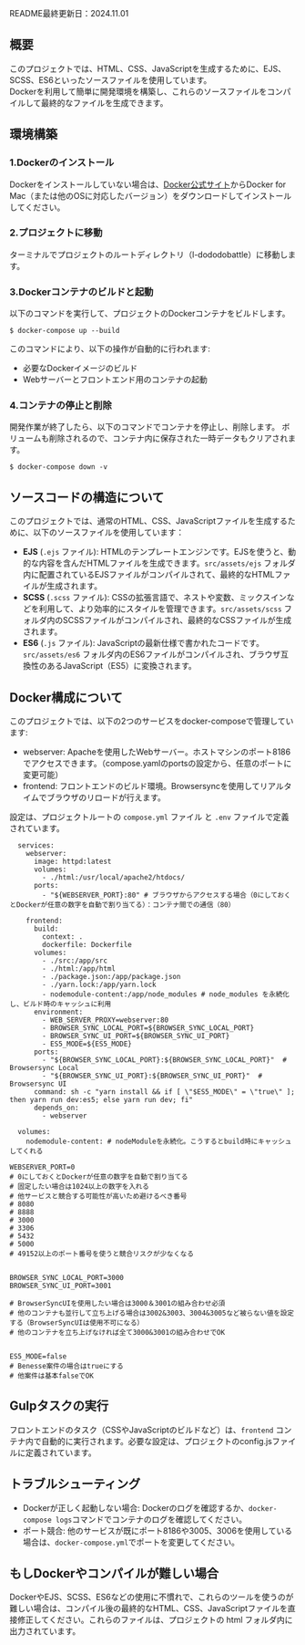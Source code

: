 README最終更新日：2024.11.01
  
## 概要
このプロジェクトでは、HTML、CSS、JavaScriptを生成するために、EJS、SCSS、ES6といったソースファイルを使用しています。  
Dockerを利用して簡単に開発環境を構築し、これらのソースファイルをコンパイルして最終的なファイルを生成できます。

## 環境構築
### 1.Dockerのインストール
Dockerをインストールしていない場合は、[Docker公式サイト](https://www.docker.com/ja-jp/)からDocker for Mac（または他のOSに対応したバージョン）をダウンロードしてインストールしてください。

### 2.プロジェクトに移動
ターミナルでプロジェクトのルートディレクトリ（l-dododobattle）に移動します。

### 3.Dockerコンテナのビルドと起動
以下のコマンドを実行して、プロジェクトのDockerコンテナをビルドします。
```
$ docker-compose up --build
```
このコマンドにより、以下の操作が自動的に行われます:
- 必要なDockerイメージのビルド
- Webサーバーとフロントエンド用のコンテナの起動

### 4.コンテナの停止と削除
開発作業が終了したら、以下のコマンドでコンテナを停止し、削除します。
ボリュームも削除されるので、コンテナ内に保存された一時データもクリアされます。
```
$ docker-compose down -v
```

## ソースコードの構造について
このプロジェクトでは、通常のHTML、CSS、JavaScriptファイルを生成するために、以下のソースファイルを使用しています：
- **EJS** (`.ejs` ファイル): HTMLのテンプレートエンジンです。EJSを使うと、動的な内容を含んだHTMLファイルを生成できます。`src/assets/ejs` フォルダ内に配置されているEJSファイルがコンパイルされて、最終的なHTMLファイルが生成されます。
- **SCSS** (`.scss` ファイル): CSSの拡張言語で、ネストや変数、ミックスインなどを利用して、より効率的にスタイルを管理できます。`src/assets/scss` フォルダ内のSCSSファイルがコンパイルされ、最終的なCSSファイルが生成されます。
- **ES6** (`.js` ファイル): JavaScriptの最新仕様で書かれたコードです。`src/assets/es6` フォルダ内のES6ファイルがコンパイルされ、ブラウザ互換性のあるJavaScript（ES5）に変換されます。

## Docker構成について
このプロジェクトでは、以下の2つのサービスをdocker-composeで管理しています:
- webserver: Apacheを使用したWebサーバー。ホストマシンのポート8186でアクセスできます。（compose.yamlのportsの設定から、任意のポートに変更可能）
- frontend: フロントエンドのビルド環境。Browsersyncを使用してリアルタイムでブラウザのリロードが行えます。

設定は、プロジェクトルートの `compose.yml` ファイル と `.env` ファイルで定義されています。
```
  services:
    webserver:
      image: httpd:latest
      volumes:
        - ./html:/usr/local/apache2/htdocs/
      ports:
        - "${WEBSERVER_PORT}:80" # ブラウザからアクセスする場合（0にしておくとDockerが任意の数字を自動で割り当てる）：コンテナ間での通信（80）

    frontend:
      build:
        context: .
        dockerfile: Dockerfile
      volumes:
        - ./src:/app/src
        - ./html:/app/html
        - ./package.json:/app/package.json
        - ./yarn.lock:/app/yarn.lock
        - nodemodule-content:/app/node_modules # node_modules を永続化し、ビルド時のキャッシュに利用
      environment:
        - WEB_SERVER_PROXY=webserver:80
        - BROWSER_SYNC_LOCAL_PORT=${BROWSER_SYNC_LOCAL_PORT}
        - BROWSER_SYNC_UI_PORT=${BROWSER_SYNC_UI_PORT}
        - ES5_MODE=${ES5_MODE}
      ports:
        - "${BROWSER_SYNC_LOCAL_PORT}:${BROWSER_SYNC_LOCAL_PORT}"  # Browsersync Local
        - "${BROWSER_SYNC_UI_PORT}:${BROWSER_SYNC_UI_PORT}"  # Browsersync UI
      command: sh -c "yarn install && if [ \"$ES5_MODE\" = \"true\" ]; then yarn run dev:es5; else yarn run dev; fi"
      depends_on:
        - webserver

  volumes:
    nodemodule-content: # nodeModuleを永続化。こうするとbuild時にキャッシュしてくれる
```
  
```
WEBSERVER_PORT=0
# 0にしておくとDockerが任意の数字を自動で割り当てる
# 固定したい場合は1024以上の数字を入れる
# 他サービスと競合する可能性が高いため避けるべき番号
# 8080
# 8888
# 3000
# 3306
# 5432
# 5000
# 49152以上のポート番号を使うと競合リスクが少なくなる


BROWSER_SYNC_LOCAL_PORT=3000
BROWSER_SYNC_UI_PORT=3001

# BrowserSyncUIを使用したい場合は3000＆3001の組み合わせ必須
# 他のコンテナも並行して立ち上げる場合は3002&3003、3004&3005など被らない値を設定する（BrowserSyncUIは使用不可になる）
# 他のコンテナを立ち上げなければ全て3000&3001の組み合わせでOK


ES5_MODE=false
# Benesse案件の場合はtrueにする
# 他案件は基本falseでOK
```

## Gulpタスクの実行
フロントエンドのタスク（CSSやJavaScriptのビルドなど）は、`frontend` コンテナ内で自動的に実行されます。必要な設定は、プロジェクトのconfig.jsファイルに定義されています。

## トラブルシューティング
- Dockerが正しく起動しない場合: Dockerのログを確認するか、`docker-compose logs`コマンドでコンテナのログを確認してください。
- ポート競合: 他のサービスが既にポート8186や3005、3006を使用している場合は、`docker-compose.yml`でポートを変更してください。

## もしDockerやコンパイルが難しい場合
DockerやEJS、SCSS、ES6などの使用に不慣れで、これらのツールを使うのが難しい場合は、コンパイル後の最終的なHTML、CSS、JavaScriptファイルを直接修正してください。これらのファイルは、プロジェクトの html フォルダ内に出力されています。
